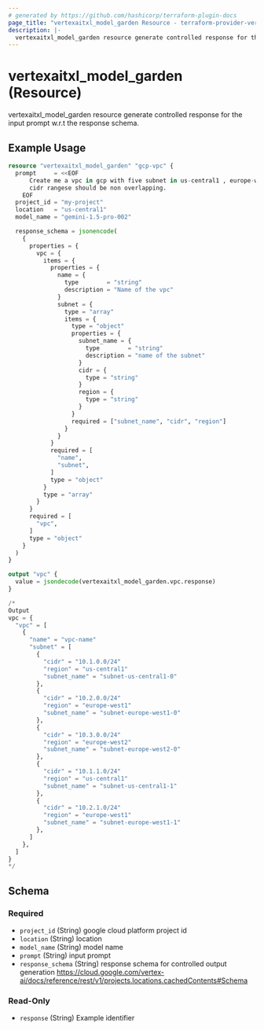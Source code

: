 ```yaml
---
# generated by https://github.com/hashicorp/terraform-plugin-docs
page_title: "vertexaitxl_model_garden Resource - terraform-provider-verteaitxl"
description: |-
  vertexaitxl_model_garden resource generate controlled response for the input prompt w.r.t the response schema. 
---
```


# vertexaitxl_model_garden (Resource)

  vertexaitxl_model_garden resource generate controlled response for the input prompt w.r.t the response schema.

## Example Usage

```terraform
resource "vertexaitxl_model_garden" "gcp-vpc" {
  prompt     = <<EOF
      Create me a vpc in gcp with five subnet in us-central1 , europe-west1 and europe-west2 region with the range of 10.1.0.0/24 , 10.2.0.0/24 and 10.3.0.0/24 respectively.
      cidr rangese should be non overlapping. 
    EOF
  project_id = "my-project"
  location   = "us-central1"
  model_name = "gemini-1.5-pro-002"

  response_schema = jsonencode(
    {
      properties = {
        vpc = {
          items = {
            properties = {
              name = {
                type        = "string"
                description = "Name of the vpc"
              }
              subnet = {
                type = "array"
                items = {
                  type = "object"
                  properties = {
                    subnet_name = {
                      type        = "string"
                      description = "name of the subnet"
                    }
                    cidr = {
                      type = "string"
                    }
                    region = {
                      type = "string"
                    }
                  }
                  required = ["subnet_name", "cidr", "region"]
                }
              }
            }
            required = [
              "name",
              "subnet",
            ]
            type = "object"
          }
          type = "array"
        }
      }
      required = [
        "vpc",
      ]
      type = "object"
    }
  )
}

output "vpc" {
  value = jsondecode(vertexaitxl_model_garden.vpc.response)
}

/*
Output
vpc = {
  "vpc" = [
    {
      "name" = "vpc-name"
      "subnet" = [
        {
          "cidr" = "10.1.0.0/24"
          "region" = "us-central1"
          "subnet_name" = "subnet-us-central1-0"
        },
        {
          "cidr" = "10.2.0.0/24"
          "region" = "europe-west1"
          "subnet_name" = "subnet-europe-west1-0"
        },
        {
          "cidr" = "10.3.0.0/24"
          "region" = "europe-west2"
          "subnet_name" = "subnet-europe-west2-0"
        },
        {
          "cidr" = "10.1.1.0/24"
          "region" = "us-central1"
          "subnet_name" = "subnet-us-central1-1"
        },
        {
          "cidr" = "10.2.1.0/24"
          "region" = "europe-west1"
          "subnet_name" = "subnet-europe-west1-1"
        },
      ]
    },
  ]
}
*/
```

<!-- schema generated by tfplugindocs -->
## Schema

### Required

- `project_id` (String) google cloud platform project id
- `location` (String) location
- `model_name` (String) model name 
- `prompt` (String) input prompt
- `response_schema` (String) response schema for controlled output generation https://cloud.google.com/vertex-ai/docs/reference/rest/v1/projects.locations.cachedContents#Schema

### Read-Only

- `response` (String) Example identifier
